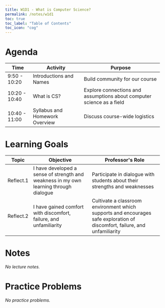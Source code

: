 ```yaml
---
title: W1D1 - What is Computer Science?
permalink: /notes/w1d1
toc: true
toc_label: "Table of Contents"
toc_icon: "cog"
---
```


# Agenda

Time | Activity | Purpose
---- | ---- | ----
9:50 - 10:20 | Introductions and Names | Build community for our course
10:20 - 10:40 | What is CS? | Explore connections and assumptions about computer science as a field
10:40 - 11:00 | Syllabus and Homework Overview | Discuss course-wide logistics

# Learning Goals

Topic | Objective | Professor's Role
---- | ---- | ----
Reflect.1 | I have developed a sense of strength and weakness in my own learning through dialogue | Participate in dialogue with students about their strengths and weaknesses
Reflect.2 | I have gained comfort with discomfort, failure, and unfamiliarity | Cultivate a classroom environment which supports and encourages safe exploration of discomfort, failure, and unfamiliarity 

# Notes

_No lecture notes._

# Practice Problems

_No practice problems._